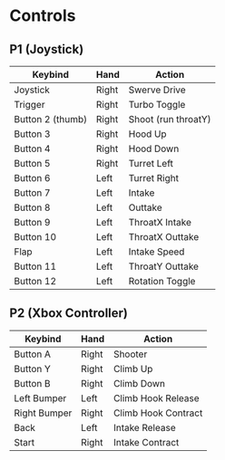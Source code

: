 
# Controls

## P1 (Joystick)
Keybind | Hand | Action
-- | -- | -- |
Joystick | Right | Swerve Drive
Trigger | Right | Turbo Toggle
Button 2 (thumb) | Right | Shoot (run throatY)
Button 3 | Right | Hood Up
Button 4 | Right | Hood Down
Button 5 | Right | Turret Left
Button 6 | Left | Turret Right
Button 7 | Left | Intake
Button 8 | Left | Outtake
Button 9 | Left | ThroatX Intake
Button 10 | Left | ThroatX Outtake
Flap | Left | Intake Speed 
Button 11 | Left | ThroatY Outtake
Button 12 | Left | Rotation Toggle

## P2 (Xbox Controller)
Keybind | Hand | Action
-- | -- | -- |
Button A | Right | Shooter
Button Y | Right | Climb Up
Button B | Right | Climb Down
Left Bumper | Left | Climb Hook Release
Right Bumper | Right | Climb Hook Contract
Back | Left | Intake Release
Start | Right | Intake Contract
